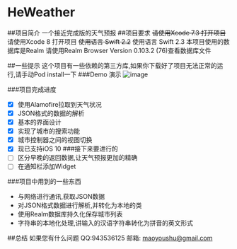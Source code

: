 
# HeWeather
##项目简介
一个接近完成版的天气预报
##项目要求
~~请使用Xcode 7.3 打开项目~~
请使用Xcode 8 打开项目
~~使用语言 Swift 2.2~~
使用语言 Swift 2.3
本项目使用的数据库是Realm 请使用Realm Browser Version 0.103.2 (76)查看数据库文件

##一些提示
这个项目有一些依赖的第三方库,如果你下载好了项目无法正常的运行,请手动Pod install一下
###Demo 演示
 ![image](https://github.com/xiangtaiduo/HeWeather/blob/master/Weather%E5%AE%9E%E6%88%98/Assets.xcassets/HeWeather.gif)



###项目完成进度
- [x] 使用Alamofire拉取到天气状况
- [x] JSON格式的数据的解析
- [x] 基本的界面设计
- [x] 实现了城市的搜索功能
- [x] 城市控制器之间的视图切换
- [x] 现已支持iOS 10
###接下来要进行的
- [ ] 区分早晚的返回数据,让天气预报更加的精确
- [ ] 在通知栏添加Widget

###项目中用到的一些东西
- 与网络进行通讯,获取JSON数据
- 对JSON格式数据进行解析,并转化为本地的类
- 使用Realm数据库持久化保存城市列表
- 字符串的本地化处理,讲输入的汉语字符串转化为拼音的英文形式

##总结
如果您有什么问题
QQ:943536125 
邮箱: maoyoushu@gmail.com

